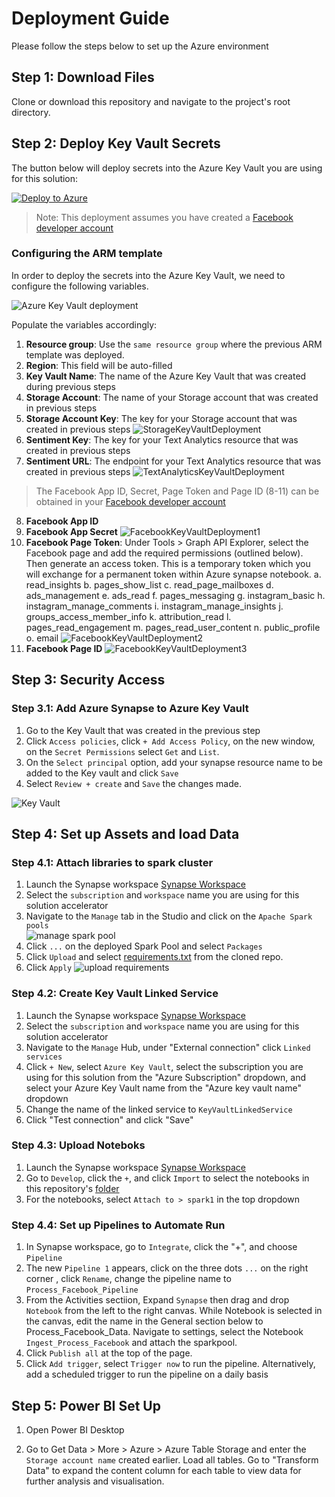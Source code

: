 # Deployment Guide 
Please follow the steps below to set up the Azure environment

## Step 1: Download Files
Clone or download this repository and navigate to the project's root directory.

## Step 2: Deploy Key Vault Secrets 
The button below will deploy secrets into the Azure Key Vault you are using for this solution:

[![Deploy to Azure](https://aka.ms/deploytoazurebutton)](https://portal.azure.com/#create/Microsoft.Template/uri/https%3A%2F%2Fraw.githubusercontent.com%2Fmarykolade%2FSocial-Media-Analytics-Facebook%2Fmain%2FDeployment%2Fdeploykeyvault.json)

> Note: This deployment assumes you have created a [Facebook developer account](https://developers.facebook.com/tools/)

### **Configuring the ARM template**
In order to deploy the secrets into the Azure Key Vault, we need to configure the following variables.

![Azure Key Vault deployment](./img/KeyVaultDeployment.png "Azure Key Vault Deployment") 

Populate the variables accordingly: 

1. **Resource group**: Use the `same resource group` where the previous ARM template was deployed.
2. **Region**: This field will be auto-filled
3. **Key Vault Name**: The name of the Azure Key Vault that was created during previous steps
4. **Storage Account**: The name of your Storage account that was created in previous steps 
5. **Storage Account Key**: The key for your Storage account that was created in previous steps 
![StorageKeyVaultDeployment](./img/StorageKeyVaultDeploy.png "StorageKeyVaultDeployment")
6. **Sentiment Key**: The key for your Text Analytics resource that was created in previous steps 
7. **Sentiment URL**: The endpoint for your Text Analytics resource that was created in previous steps 
![TextAnalyticsKeyVaultDeployment](./img/TextAnalyticsKeyVaultDeploy.png "TextAnalyticsKeyVaultDeployment")
 > The Facebook App ID, Secret, Page Token and Page ID (8-11) can be obtained in your [Facebook developer account](https://developers.facebook.com/tools/explorer/) 
8. **Facebook App ID**
9. **Facebook App Secret**
![FacebookKeyVaultDeployment1](./img/FacebookKeyVaultDeploy1.png "FacebookKeyVaultDeployment1")
10. **Facebook Page Token**: Under Tools > Graph API Explorer, select the Facebook page and add the required permissions (outlined below). Then generate an access token. This is a temporary token which you will exchange for a permanent token within Azure synapse notebook.
a.	read_insights
b.	pages_show_list
c.	read_page_mailboxes
d.	ads_management
e.	ads_read
f.	pages_messaging
g.	instagram_basic
h.	instagram_manage_comments
i.	instagram_manage_insights
j.	groups_access_member_info
k.	attribution_read
l.	pages_read_engagement
m.	pages_read_user_content
n.	public_profile
o.	email
![FacebookKeyVaultDeployment2](./img/FacebookKeyVaultDeploy2.png "FacebookKeyVaultDeployment2")
11. **Facebook Page ID**
![FacebookKeyVaultDeployment3](./img/FacebookKeyVaultDeploy3.png "FacebookKeyVaultDeployment3")


## Step 3: Security Access
### Step 3.1: Add Azure Synapse to Azure Key Vault 
1. Go to the Key Vault that was created in the previous step 
2. Click `Access policies`, click `+ Add Access Policy`, on the new window, on the `Secret Permissions` select `Get` and `List`. 
3. On the `Select principal` option, add your synapse resource name to be added to the Key vault and click `Save`
4. Select `Review + create` and `Save` the changes made. 

![Key Vault](./img/KeyVaultSecrets.png)


## Step 4: Set up Assets and load Data

### Step 4.1: Attach libraries to spark cluster
1. Launch the Synapse workspace [Synapse Workspace](https://ms.web.azuresynapse.net/)
2. Select the `subscription` and `workspace` name you are using for this solution accelerator
3. Navigate to the `Manage` tab in the Studio and click on the `Apache Spark pools`  
![manage spark pool](./img/ManageSparkPool.png)
5. Click `...` on the deployed Spark Pool and select `Packages`
6. Click `Upload` and select [requirements.txt](https://github.com/microsoft/Azure-Social-Media-Analytics-Solution-Accelerator/main/Deployment/Code/requirements.txt) from the cloned repo.
7. Click `Apply`
![upload requirements](./img/Requirements.png)

### Step 4.2: Create Key Vault Linked Service 
1. Launch the Synapse workspace [Synapse Workspace](https://ms.web.azuresynapse.net/)
2. Select the `subscription` and `workspace` name you are using for this solution accelerator
3. Navigate to the `Manage` Hub, under "External connection" click `Linked services`
4. Click `+ New`, select `Azure Key Vault`, select the subscription you are using for this solution from the "Azure Subscription" dropdown, and select your Azure Key Vault name from the "Azure key vault name" dropdown
5. Change the name of the linked service to `KeyVaultLinkedService`
6. Click "Test connection" and click "Save"

### Step 4.3: Upload Noteboks
1. Launch the Synapse workspace [Synapse Workspace](https://ms.web.azuresynapse.net/)
2. Go to `Develop`, click the `+`, and click `Import` to select the notebooks in this repository's [folder](https://github.com/microsoft/Azure-Social-Media-Analytics-Solution-Accelerator/tree/main/Code/Notebooks)
3. For the notebooks, select `Attach to > spark1` in the top dropdown
<!-- 4. Configure the parameters in the notebook i.e. Key Vault Name and run each cell, ensure to get a permanent facebook token after which you can update the same in Azure Key Vault for subsequent use. Publish the changes upon completion. Data should now be available in the storage account, under `Tables`.
    * `Ingest_Process_Facebook.ipynb`
 -->

### Step 4.4: Set up Pipelines to Automate Run
1. In Synapse workspace, go to `Integrate`, click the "+", and choose `Pipeline`
2. The new `Pipeline 1` appears, click on the three dots `...` on the right corner , click `Rename`, change the pipeline name to `Process_Facebook_Pipeline`
3. From the Activities sectiion, Expand `Synapse` then drag and drop `Notebook` from the left to the right canvas. While Notebook is selected in the canvas, edit the name in the General section below to Process_Facebook_Data. Navigate to settings, select the Notebook `Ingest_Process_Facebook` and attach the sparkpool.
6. Click `Publish all` at the top of the page.
7. Click `Add trigger`, select `Trigger now` to run the pipeline.
Alternatively, add a scheduled trigger to run the pipeline on a daily basis


## Step 5: Power BI Set Up 
1. Open Power BI Desktop

2. Go to Get Data > More > Azure > Azure Table Storage and enter the `Storage account name` created earlier. Load all tables. Go to "Transform Data" to expand the content column for each table to view data for further analysis and visualisation.
